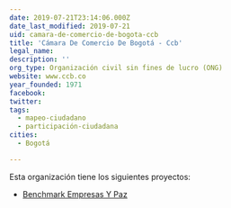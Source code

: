 ```yaml
---
date: 2019-07-21T23:14:06.000Z
date_last_modified: 2019-07-21
uid: camara-de-comercio-de-bogota-ccb
title: 'Cámara De Comercio De Bogotá - Ccb'
legal_name: 
description: ''
org_type: Organización civil sin fines de lucro (ONG)
website: www.ccb.co
year_founded: 1971
facebook: 
twitter: 
tags:
  - mapeo-ciudadano
  - participación-ciudadana
cities: 
  - Bogotá

---
```


Esta organización tiene los siguientes proyectos:

- [Benchmark Empresas Y Paz](/proyectos/benchmark-empresas-y-paz)
